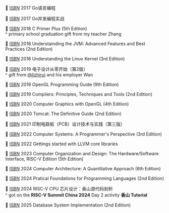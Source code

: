 
📖 [ISBN](https://isbnsearch.org/isbn/9787115290366) 2017 Go语言编程

📖 [ISBN](https://isbnsearch.org/isbn/9787115452511) 2017 Go并发编程实战

📖 [ISBN](https://isbnsearch.org/isbn/9787115130228) 2018 C Primer Plus (5th Edition)<br/>^ primary school graduation gift from my teacher Zhang

📖 [ISBN](https://isbnsearch.org/isbn/9787111421900) 2018 Understainding the JVM: Advanced Features and Best Practices (2nd Edition)

📖 [ISBN](https://isbnsearch.org/isbn/9787508353944) 2018 Understanding the Linux Kernel (3rd Edition)

📖 [ISBN](https://isbnsearch.org/isbn/9787302231578) 2019 电子设计从零开始（第2版）<br/>^ gift from [@lizhirui](https://github.com/lizhirui) and his employer Wan

📖 [ISBN](https://isbnsearch.org/isbn/9787111575115) 2019 OpenGL Programming Guide (9th Edition)

📖 [ISBN](https://isbnsearch.org/isbn/9787111251217) 2019 Compilers: Principles, Techniques and Tools (2nd Edition)

📖 [ISBN](https://isbnsearch.org/isbn/9787121246142) 2020 Computer Graphics with OpenGL (4th Edition)

📖 [ISBN](https://isbnsearch.org/isbn/9787508386980) 2020 Tomcat: The Definitive Guide (2nd Edition)

📖 [ISBN](https://isbnsearch.org/isbn/9787121315589) 2021 印制电路板（PCB）设计技术与实践（第三版）

📖 [ISBN](https://isbnsearch.org/isbn/9787111544937) 2022 Computer Systems: A Programmer's Perspective (3rd Edition)

📖 [ISBN](https://isbnsearch.org/isbn/9787111631972) 2022 Gettings started with LLVM core libraries

📖 [ISBN](https://isbnsearch.org/isbn/9787111652144) 2023 Computer Organization and Design: The Hardware/Software Interface, RISC-V Edition (5th Edition)

📖 [ISBN](https://isbnsearch.org/isbn/9787115565693) 2024  Computer Architecture: A Quantitative Approach (6th Edition)

📖 [ISBN](https://isbnsearch.org/isbn/9787111697404) 2024 Pratical Foundations for Programming Languages (2nd Edition)

📖 [ISBN](https://isbnsearch.org/isbn/9787308249591) 2024 RISC-V CPU 芯片设计：香山源代码剖析<br/>^ got on the **RISC-V Summit China 2024** Day 2 activity **香山 Tutorial**

📖 [ISBN](https://isbnsearch.org/isbn/9787111302872) 2025 Database System Implementation (2nd Edition)
